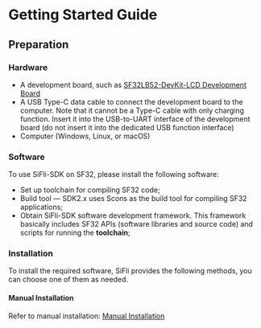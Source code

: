 # Getting Started Guide

[SDK]: https://github.com/OpenSiFli/SiFli-SDK
[Trace]: https://webfile.lovemcu.cn/file/sdk/SifliTrace_v2.2.6.7z
[52DevKit]: https://wiki.sifli.com/board/sf32lb52x/SF32LB52-DevKit-LCD.html
[52Module]: https://wiki.sifli.com/silicon/%E6%A8%A1%E7%BB%84%E5%9E%8B%E5%8F%B7%E6%8C%87%E5%8D%97.html

## Preparation

### Hardware

- A development board, such as [SF32LB52-DevKit-LCD Development Board][52DevKit]
- A USB Type-C data cable to connect the development board to the computer. Note that it cannot be a Type-C cable with only charging function. Insert it into the USB-to-UART interface of the development board (do not insert it into the dedicated USB function interface)
- Computer (Windows, Linux, or macOS)

### Software

To use SiFli-SDK on SF32, please install the following software:
- Set up toolchain for compiling SF32 code;
- Build tool — SDK2.x uses Scons as the build tool for compiling SF32 applications;
- Obtain SiFli-SDK software development framework. This framework basically includes SF32 APIs (software libraries and source code) and scripts for running the **toolchain**;

### Installation

To install the required software, SiFli provides the following methods, you can choose one of them as needed.

#### Manual Installation

Refer to manual installation: [Manual Installation](install/index.md)
